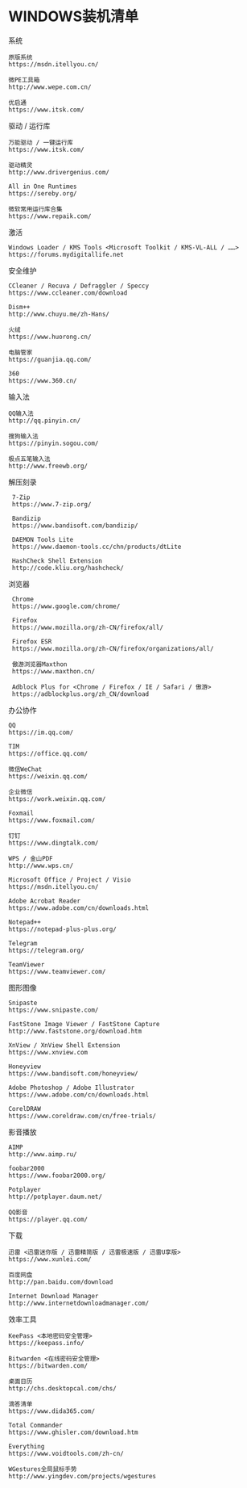 # WINDOWS装机清单


系统

    原版系统
    https://msdn.itellyou.cn/
    
    微PE工具箱
    http://www.wepe.com.cn/
    
    优启通
    https://www.itsk.com/
    
驱动 / 运行库

    万能驱动 / 一键运行库
    https://www.itsk.com/
    
    驱动精灵
    http://www.drivergenius.com/
    
    All in One Runtimes
    https://sereby.org/
    
    微软常用运行库合集
    https://www.repaik.com/
    
激活

    Windows Loader / KMS Tools <Microsoft Toolkit / KMS-VL-ALL / ……>
    https://forums.mydigitallife.net
    
安全维护

    CCleaner / Recuva / Defraggler / Speccy
    https://www.ccleaner.com/download
    
    Dism++
    http://www.chuyu.me/zh-Hans/
    
    火绒
    https://www.huorong.cn/
    
    电脑管家
    https://guanjia.qq.com/
       
    360
    https://www.360.cn/
       
输入法

    QQ输入法
    http://qq.pinyin.cn/
    
    搜狗输入法
    https://pinyin.sogou.com/
    
    极点五笔输入法
    http://www.freewb.org/
    
解压刻录

     7-Zip
     https://www.7-zip.org/
     
     Bandizip
     https://www.bandisoft.com/bandizip/
     
     DAEMON Tools Lite
     https://www.daemon-tools.cc/chn/products/dtLite
     
     HashCheck Shell Extension
     http://code.kliu.org/hashcheck/
     
浏览器

     Chrome
     https://www.google.com/chrome/
     
     Firefox
     https://www.mozilla.org/zh-CN/firefox/all/
     
     Firefox ESR
     https://www.mozilla.org/zh-CN/firefox/organizations/all/
     
     傲游浏览器Maxthon
     https://www.maxthon.cn/
     
     Adblock Plus for <Chrome / Firefox / IE / Safari / 傲游>
     https://adblockplus.org/zh_CN/download
     
办公协作

    QQ
    https://im.qq.com/
    
    TIM
    https://office.qq.com/
    
    微信WeChat
    https://weixin.qq.com/
    
    企业微信
    https://work.weixin.qq.com/
    
    Foxmail
    https://www.foxmail.com/
    
    钉钉
    https://www.dingtalk.com/
    
    WPS / 金山PDF
    http://www.wps.cn/
    
    Microsoft Office / Project / Visio
    https://msdn.itellyou.cn/
    
    Adobe Acrobat Reader
    https://www.adobe.com/cn/downloads.html
    
    Notepad++
    https://notepad-plus-plus.org/
    
    Telegram
    https://telegram.org/
    
    TeamViewer
    https://www.teamviewer.com/
    
图形图像

    Snipaste
    https://www.snipaste.com/
    
    FastStone Image Viewer / FastStone Capture
    http://www.faststone.org/download.htm
    
    XnView / XnView Shell Extension
    https://www.xnview.com
    
    Honeyview
    https://www.bandisoft.com/honeyview/
    
    Adobe Photoshop / Adobe Illustrator
    https://www.adobe.com/cn/downloads.html
    
    CorelDRAW
    https://www.coreldraw.com/cn/free-trials/
    
影音播放

    AIMP
    http://www.aimp.ru/
    
    foobar2000
    https://www.foobar2000.org/
    
    Potplayer
    http://potplayer.daum.net/
    
    QQ影音
    https://player.qq.com/
    
下载

    迅雷 <迅雷迷你版 / 迅雷精简版 / 迅雷极速版 / 迅雷U享版>
    https://www.xunlei.com/
    
    百度网盘
    http://pan.baidu.com/download
    
    Internet Download Manager
    http://www.internetdownloadmanager.com/
    
效率工具

    KeePass <本地密码安全管理>
    https://keepass.info/
    
    Bitwarden <在线密码安全管理>
    https://bitwarden.com/
    
    桌面日历
    http://chs.desktopcal.com/chs/
    
    滴答清单
    https://www.dida365.com/
    
    Total Commander
    https://www.ghisler.com/download.htm
    
    Everything
    https://www.voidtools.com/zh-cn/
    
    WGestures全局鼠标手势
    http://www.yingdev.com/projects/wgestures
